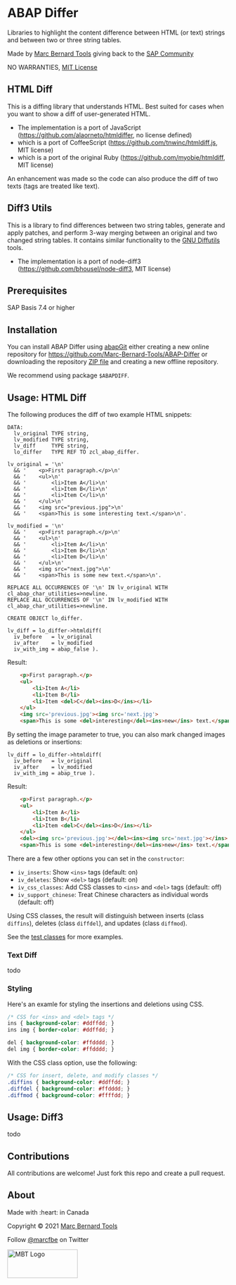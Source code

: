 # ABAP Differ

Libraries to highlight the content difference between HTML (or text) strings and between two or three string tables.

Made by [Marc Bernard Tools](https://marcbernardtools.com/) giving back to the [SAP Community](https://community.sap.com/)

NO WARRANTIES, [MIT License](LICENSE)

## HTML Diff

This is a diffing library that understands HTML. Best suited for cases when you want to show a diff of user-generated HTML.

- The implementation is a port of JavaScript (https://github.com/alaorneto/htmldiffer, no license defined)
- which is a port of CoffeeScript (https://github.com/tnwinc/htmldiff.js, MIT license)
- which is a port of the original Ruby (https://github.com/myobie/htmldiff, MIT license)

An enhancement was made so the code can also produce the diff of two texts (tags are treated like text).

## Diff3 Utils

This is a library to find differences between two string tables, generate and apply patches, and perform 3-way merging between an original and two changed string tables. It contains similar functionality to the [GNU Diffutils](https://www.gnu.org/software/diffutils/manual/diffutils.html) tools.

- The implementation is a port of node-diff3 (https://github.com/bhousel/node-diff3, MIT license)

## Prerequisites

SAP Basis 7.4 or higher

## Installation

You can install ABAP Differ using [abapGit](https://github.com/abapGit/abapGit) either creating a new online repository for https://github.com/Marc-Bernard-Tools/ABAP-Differ or downloading the repository [ZIP file](https://github.com/Marc-Bernard-Tools/ABAP-Differ/archive/main.zip) and creating a new offline repository.

We recommend using package `$ABAPDIFF`.

## Usage: HTML Diff

The following produces the diff of two example HTML snippets:

```abap
DATA:
  lv_original TYPE string,
  lv_modified TYPE string,
  lv_diff     TYPE string,
  lo_differ   TYPE REF TO zcl_abap_differ.

lv_original = '\n'
  && '    <p>First paragraph.</p>\n'
  && '    <ul>\n'
  && '        <li>Item A</li>\n'
  && '        <li>Item B</li>\n'
  && '        <li>Item C</li>\n'
  && '    </ul>\n'
  && '    <img src="previous.jpg">\n'
  && '    <span>This is some interesting text.</span>\n'.

lv_modified = '\n'
  && '    <p>First paragraph.</p>\n'
  && '    <ul>\n'
  && '        <li>Item A</li>\n'
  && '        <li>Item B</li>\n'
  && '        <li>Item D</li>\n'
  && '    </ul>\n'
  && '    <img src="next.jpg">\n'
  && '    <span>This is some new text.</span>\n'.

REPLACE ALL OCCURRENCES OF '\n' IN lv_original WITH cl_abap_char_utilities=>newline.
REPLACE ALL OCCURRENCES OF '\n' IN lv_modified WITH cl_abap_char_utilities=>newline.
  
CREATE OBJECT lo_differ.
  
lv_diff = lo_differ->htmldiff(
  iv_before   = lv_original
  iv_after    = lv_modified
  iv_with_img = abap_false ).
```

Result:

```html
    <p>First paragraph.</p>
    <ul>
        <li>Item A</li>
        <li>Item B</li>
        <li>Item <del>C</del><ins>D</ins></li>
    </ul>
    <img src='previous.jpg'><img src='next.jpg'>
    <span>This is some <del>interesting</del><ins>new</ins> text.</span>
```

By setting the image parameter to true, you can also mark changed images as deletions or insertions:

```abap
lv_diff = lo_differ->htmldiff(
  iv_before   = lv_original
  iv_after    = lv_modified
  iv_with_img = abap_true ).
```  

Result:

```html
    <p>First paragraph.</p>
    <ul>
        <li>Item A</li>
        <li>Item B</li>
        <li>Item <del>C</del><ins>D</ins></li>
    </ul>
    <del><img src='previous.jpg'></del><ins><img src='next.jpg'></ins>
    <span>This is some <del>interesting</del><ins>new</ins> text.</span>
```

There are a few other options you can set in the `constructor`:

- `iv_inserts`: Show `<ins>` tags (default: on)
- `iv_deletes`: Show `<del>` tags (default: on)
- `iv_css_classes`: Add CSS classes to `<ins>` and `<del>` tags (default: off)
- `iv_support_chinese`: Treat Chinese characters as individual words (default: off)

Using CSS classes, the result will distinguish between inserts (class `diffins`), deletes (class `diffdel`), and updates (class `diffmod`).

See the [test classes](https://github.com/Marc-Bernard-Tools/ABAP-Differ/blob/main/src/zcl_htmldiff.clas.testclasses.abap) for more examples.

### Text Diff

todo

### Styling

Here's an examle for styling the insertions and deletions using CSS.

```css
/* CSS for <ins> and <del> tags */
ins { background-color: #ddffdd; }
ins img { border-color: #ddffdd; }

del { background-color: #ffdddd; }
del img { border-color: #ffdddd; }
```

With the CSS class option, use the following:

```css
/* CSS for insert, delete, and modify classes */
.diffins { background-color: #ddffdd; }
.diffdel { background-color: #ffdddd; }
.diffmod { background-color: #ffffdd; }
```

## Usage: Diff3

todo

## Contributions

All contributions are welcome! Just fork this repo and create a pull request. 

## About

<p>Made with :heart: in Canada</p>
<p>Copyright © 2021 <a href="https://marcbernardtools.com/">Marc Bernard Tools</a></p>
<p>Follow <a href="https://twitter.com/marcfbe">@marcfbe</a> on Twitter</p>
<p><a href="https://marcbernardtools.com/"><img width="160" height="65" src="https://marcbernardtools.com/info/MBT_Logo_640x250_on_Gray.png" alt="MBT Logo"></a></p>

